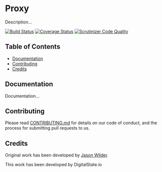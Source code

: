 # Proxy

Description...

[![Build Status](https://travis-ci.org/DigitalState/Proxy.svg?branch=develop)](https://travis-ci.org/DigitalState/Proxy)
[![Coverage Status](https://coveralls.io/repos/github/DigitalState/Proxy/badge.svg?branch=develop)](https://coveralls.io/github/DigitalState/Proxy?branch=develop)
[![Scrutinizer Code Quality](https://scrutinizer-ci.com/g/DigitalState/Proxy/badges/quality-score.png?b=develop)](https://scrutinizer-ci.com/g/DigitalState/Proxy/?branch=develop)

## Table of Contents

- [Documentation](#documentation)
- [Contributing](#contributing)
- [Credits](#credits)

## Documentation

Documentation...

## Contributing

Please read [CONTRIBUTING.md](CONTRIBUTING.md) for details on our code of conduct, and the process for submitting pull requests to us.

## Credits

Original work has been developed by [Jason Wilder](https://github.com/jwilder/nginx-proxy).

This work has been developed by DigitalState.io
